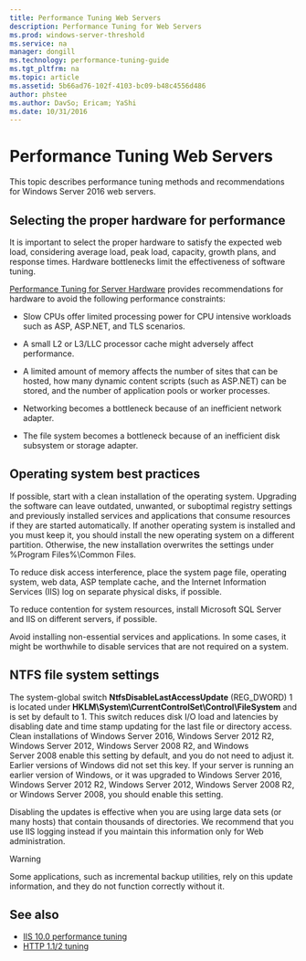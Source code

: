 ```yaml
---
title: Performance Tuning Web Servers
description: Performance Tuning for Web Servers
ms.prod: windows-server-threshold
ms.service: na
manager: dongill
ms.technology: performance-tuning-guide
ms.tgt_pltfrm: na
ms.topic: article
ms.assetid: 5b66ad76-102f-4103-bc09-b48c4556d486
author: phstee
ms.author: DavSo; Ericam; YaShi
ms.date: 10/31/2016
---
```


# Performance Tuning Web Servers


This topic describes performance tuning methods and recommendations for Windows Server 2016 web servers.


## Selecting the proper hardware for performance


It is important to select the proper hardware to satisfy the expected web load, considering average load, peak load, capacity, growth plans, and response times. Hardware bottlenecks limit the effectiveness of software tuning.

[Performance Tuning for Server Hardware](../../hardware/index.md) provides recommendations for hardware to avoid the following performance constraints:

-   Slow CPUs offer limited processing power for CPU intensive workloads such as ASP, ASP.NET, and TLS scenarios.

-   A small L2 or L3/LLC processor cache might adversely affect performance.

-   A limited amount of memory affects the number of sites that can be hosted, how many dynamic content scripts (such as ASP.NET) can be stored, and the number of application pools or worker processes.

-   Networking becomes a bottleneck because of an inefficient network adapter.

-   The file system becomes a bottleneck because of an inefficient disk subsystem or storage adapter.

## Operating system best practices


If possible, start with a clean installation of the operating system. Upgrading the software can leave outdated, unwanted, or suboptimal registry settings and previously installed services and applications that consume resources if they are started automatically. If another operating system is installed and you must keep it, you should install the new operating system on a different partition. Otherwise, the new installation overwrites the settings under %Program Files%\\Common Files.

To reduce disk access interference, place the system page file, operating system, web data, ASP template cache, and the Internet Information Services (IIS) log on separate physical disks, if possible.

To reduce contention for system resources, install Microsoft SQL Server and IIS on different servers, if possible.

Avoid installing non-essential services and applications. In some cases, it might be worthwhile to disable services that are not required on a system.

## NTFS file system settings

The system-global switch **NtfsDisableLastAccessUpdate** (REG\_DWORD) 1 is located under **HKLM\\System\\CurrentControlSet\\Control\\FileSystem** and is set by default to 1. This switch reduces disk I/O load and latencies by disabling date and time stamp updating for the last file or directory access. Clean installations of Windows Server 2016, Windows Server 2012 R2, Windows Server 2012, Windows Server 2008 R2, and Windows Server 2008 enable this setting by default, and you do not need to adjust it. Earlier versions of Windows did not set this key. If your server is running an earlier version of Windows, or it was upgraded to Windows Server 2016, Windows Server 2012 R2, Windows Server 2012, Windows Server 2008 R2, or Windows Server 2008, you should enable this setting.

Disabling the updates is effective when you are using large data sets (or many hosts) that contain thousands of directories. We recommend that you use IIS logging instead if you maintain this information only for Web administration.

>[!Warning]
> Some applications, such as incremental backup utilities, rely on this update information, and they do not function correctly without it.

## See also
- [IIS 10.0 performance tuning](tuning-iis-10.md)
- [HTTP 1.1/2 tuning](http-performance.md)


